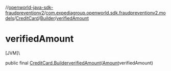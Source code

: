 //[openworld-java-sdk-fraudpreventionv2](../../../../index.md)/[com.expediagroup.openworld.sdk.fraudpreventionv2.models](../../index.md)/[CreditCard](../index.md)/[Builder](index.md)/[verifiedAmount](verified-amount.md)

# verifiedAmount

[JVM]\

public final [CreditCard.Builder](index.md)[verifiedAmount](verified-amount.md)([Amount](../../-amount/index.md)verifiedAmount)
